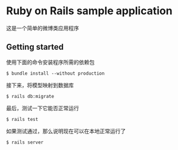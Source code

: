 # Ruby on Rails sample application

这是一个简单的微博类应用程序

## Getting started

使用下面的命令安装程序所需的依赖包

```
$ bundle install --without production
```

接下来，将模型映射到数据库

```
$ rails db:migrate
```

最后，测试一下它能否正常运行

```
$ rails test
```

如果测试通过，那么说明现在可以在本地正常运行了

```
$ rails server
```
